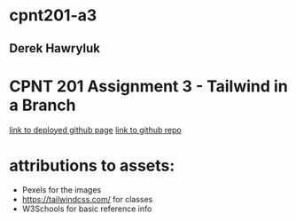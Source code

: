 # cpnt201-a3

## Derek Hawryluk

# CPNT 201 Assignment 3 - Tailwind in a Branch

[link to deployed github page](https://dhawryluk.github.io/cpnt201-a3/)
[link to github repo](https://github.com/dhawryluk/cpnt201-a3)

# attributions to assets:

- Pexels for the images
- https://tailwindcss.com/ for classes
- W3Schools for basic reference info
